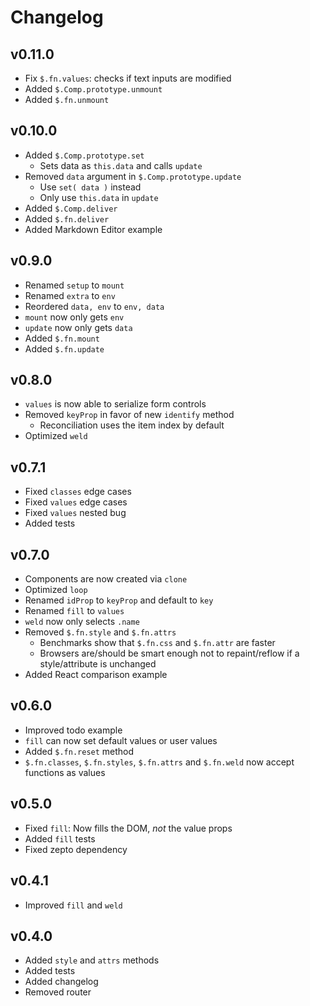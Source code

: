 # Changelog

## v0.11.0

- Fix `$.fn.values`: checks if text inputs are modified
- Added `$.Comp.prototype.unmount`
- Added `$.fn.unmount`

## v0.10.0

- Added `$.Comp.prototype.set`
  - Sets data as `this.data` and calls `update`
- Removed `data` argument in `$.Comp.prototype.update`
  - Use `set( data )` instead
  - Only use `this.data` in `update`
- Added `$.Comp.deliver`
- Added `$.fn.deliver`
- Added Markdown Editor example

## v0.9.0

- Renamed `setup` to `mount`
- Renamed `extra` to `env`
- Reordered `data, env` to `env, data`
- `mount` now only gets `env`
- `update` now only gets `data`
- Added `$.fn.mount`
- Added `$.fn.update`

## v0.8.0

- `values` is now able to serialize form controls
- Removed `keyProp` in favor of new `identify` method
  - Reconciliation uses the item index by default
- Optimized `weld`

## v0.7.1

- Fixed `classes` edge cases
- Fixed `values` edge cases
- Fixed `values` nested bug
- Added tests

## v0.7.0

- Components are now created via `clone`
- Optimized `loop`
- Renamed `idProp` to `keyProp` and default to `key`
- Renamed `fill` to `values`
- `weld` now only selects `.name`
- Removed `$.fn.style` and `$.fn.attrs`
  - Benchmarks show that `$.fn.css` and `$.fn.attr` are faster
  - Browsers are/should be smart enough not to repaint/reflow if a style/attribute is unchanged
- Added React comparison example

## v0.6.0

- Improved todo example
- `fill` can now set default values or user values
- Added `$.fn.reset` method
- `$.fn.classes`, `$.fn.styles`, `$.fn.attrs` and `$.fn.weld` now accept functions as values

## v0.5.0

- Fixed `fill`: Now fills the DOM, *not* the value props
- Added `fill` tests
- Fixed zepto dependency

## v0.4.1

- Improved `fill` and `weld`

## v0.4.0

- Added `style` and `attrs` methods
- Added tests
- Added changelog
- Removed router
